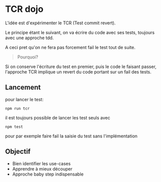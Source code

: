# TCR dojo

L'idée est d'expérimenter le TCR (Test commit revert).

Le principe étant le suivant, on va écrire du code avec ses tests, toujours avec une approche tdd.

A ceci pret qu'on ne fera pas forcement fail le test tout de suite.

> Pourquoi?

Si on conserve l'écriture du test en premier, puis le code le faisant passer, l'approche TCR implique un revert du code portant sur un fail des tests.

## Lancement

pour lancer le test:

`npm run tcr`

il est toujours possible de lancer les test seuls avec

`npm test`

pour par exemple faire fail la saisie du test sans l'implémentation

## Objectif

- Bien identifier les use-cases
- Apprendre à mieux découper
- Approche baby step indispensable
